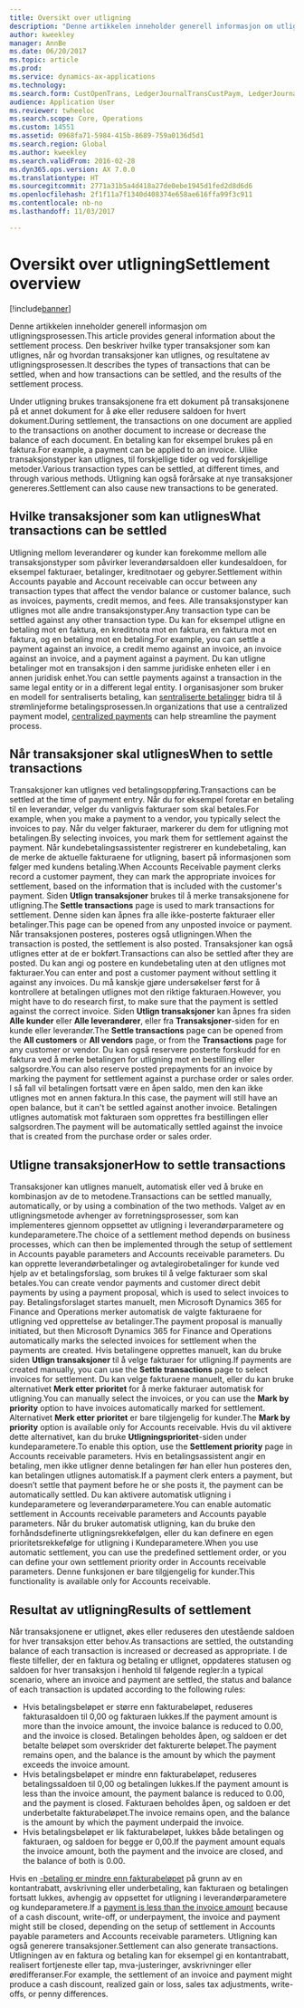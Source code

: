 ```yaml
---
title: Oversikt over utligning
description: "Denne artikkelen inneholder generell informasjon om utligningsprosessen. Den beskriver hvilke typer transaksjoner som kan utlignes, når og hvordan transaksjoner kan utlignes, og resultatene av utligningsprosessen."
author: kweekley
manager: AnnBe
ms.date: 06/20/2017
ms.topic: article
ms.prod: 
ms.service: dynamics-ax-applications
ms.technology: 
ms.search.form: CustOpenTrans, LedgerJournalTransCustPaym, LedgerJournalTransVendPaym, VendOpenTrans
audience: Application User
ms.reviewer: twheeloc
ms.search.scope: Core, Operations
ms.custom: 14551
ms.assetid: 0968fa71-5984-415b-8689-759a0136d5d1
ms.search.region: Global
ms.author: kweekley
ms.search.validFrom: 2016-02-28
ms.dyn365.ops.version: AX 7.0.0
ms.translationtype: HT
ms.sourcegitcommit: 2771a31b5a4d418a27de0ebe1945d1fed2d8d6d6
ms.openlocfilehash: 2f1f11a7f1340d408374e658ae616ffa99f3c911
ms.contentlocale: nb-no
ms.lasthandoff: 11/03/2017

---
```


# <a name="settlement-overview"></a><span data-ttu-id="9ea31-104">Oversikt over utligning</span><span class="sxs-lookup"><span data-stu-id="9ea31-104">Settlement overview</span></span>

[!include[banner](../includes/banner.md)]


<span data-ttu-id="9ea31-105">Denne artikkelen inneholder generell informasjon om utligningsprosessen.</span><span class="sxs-lookup"><span data-stu-id="9ea31-105">This article provides general information about the settlement process.</span></span> <span data-ttu-id="9ea31-106">Den beskriver hvilke typer transaksjoner som kan utlignes, når og hvordan transaksjoner kan utlignes, og resultatene av utligningsprosessen.</span><span class="sxs-lookup"><span data-stu-id="9ea31-106">It describes the types of transactions that can be settled, when and how transactions can be settled, and the results of the settlement process.</span></span>

<span data-ttu-id="9ea31-107">Under utligning brukes transaksjonene fra ett dokument på transaksjonene på et annet dokument for å øke eller redusere saldoen for hvert dokument.</span><span class="sxs-lookup"><span data-stu-id="9ea31-107">During settlement, the transactions on one document are applied to the transactions on another document to increase or decrease the balance of each document.</span></span> <span data-ttu-id="9ea31-108">En betaling kan for eksempel brukes på en faktura.</span><span class="sxs-lookup"><span data-stu-id="9ea31-108">For example, a payment can be applied to an invoice.</span></span> <span data-ttu-id="9ea31-109">Ulike transaksjonstyper kan utlignes, til forskjellige tider og ved forskjellige metoder.</span><span class="sxs-lookup"><span data-stu-id="9ea31-109">Various transaction types can be settled, at different times, and through various methods.</span></span> <span data-ttu-id="9ea31-110">Utligning kan også forårsake at nye transaksjoner genereres.</span><span class="sxs-lookup"><span data-stu-id="9ea31-110">Settlement can also cause new transactions to be generated.</span></span>

## <a name="what-transactions-can-be-settled"></a><span data-ttu-id="9ea31-111">Hvilke transaksjoner som kan utlignes</span><span class="sxs-lookup"><span data-stu-id="9ea31-111">What transactions can be settled</span></span>
<span data-ttu-id="9ea31-112">Utligning mellom leverandører og kunder kan forekomme mellom alle transaksjonstyper som påvirker leverandørsaldoen eller kundesaldoen, for eksempel fakturaer, betalinger, kreditnotaer og gebyrer.</span><span class="sxs-lookup"><span data-stu-id="9ea31-112">Settlement within Accounts payable and Account receivable can occur between any transaction types that affect the vendor balance or customer balance, such as invoices, payments, credit memos, and fees.</span></span> <span data-ttu-id="9ea31-113">Alle transaksjonstyper kan utlignes mot alle andre transaksjonstyper.</span><span class="sxs-lookup"><span data-stu-id="9ea31-113">Any transaction type can be settled against any other transaction type.</span></span> <span data-ttu-id="9ea31-114">Du kan for eksempel utligne en betaling mot en faktura, en kreditnota mot en faktura, en faktura mot en faktura, og en betaling mot en betaling.</span><span class="sxs-lookup"><span data-stu-id="9ea31-114">For example, you can settle a payment against an invoice, a credit memo against an invoice, an invoice against an invoice, and a payment against a payment.</span></span> <span data-ttu-id="9ea31-115">Du kan utligne betalinger mot en transaksjon i den samme juridiske enheten eller i en annen juridisk enhet.</span><span class="sxs-lookup"><span data-stu-id="9ea31-115">You can settle payments against a transaction in the same legal entity or in a different legal entity.</span></span> <span data-ttu-id="9ea31-116">I organisasjoner som bruker en modell for sentraliserts betaling, kan [sentraliserte betalinger](set-up-centralized-payments.md) bidra til å strømlinjeforme betalingsprosessen.</span><span class="sxs-lookup"><span data-stu-id="9ea31-116">In organizations that use a centralized payment model, [centralized payments](set-up-centralized-payments.md) can help streamline the payment process.</span></span>

## <a name="when-to-settle-transactions"></a><span data-ttu-id="9ea31-117">Når transaksjoner skal utlignes</span><span class="sxs-lookup"><span data-stu-id="9ea31-117">When to settle transactions</span></span>
<span data-ttu-id="9ea31-118">Transaksjoner kan utlignes ved betalingsoppføring.</span><span class="sxs-lookup"><span data-stu-id="9ea31-118">Transactions can be settled at the time of payment entry.</span></span> <span data-ttu-id="9ea31-119">Når du for eksempel foretar en betaling til en leverandør, velger du vanligvis fakturaer som skal betales.</span><span class="sxs-lookup"><span data-stu-id="9ea31-119">For example, when you make a payment to a vendor, you typically select the invoices to pay.</span></span> <span data-ttu-id="9ea31-120">Når du velger fakturaer, markerer du dem for utligning mot betalingen.</span><span class="sxs-lookup"><span data-stu-id="9ea31-120">By selecting invoices, you mark them for settlement against the payment.</span></span> <span data-ttu-id="9ea31-121">Når kundebetalingsassistenter registrerer en kundebetaling, kan de merke de aktuelle fakturaene for utligning, basert på informasjonen som følger med kundens betaling.</span><span class="sxs-lookup"><span data-stu-id="9ea31-121">When Accounts Receivable payment clerks record a customer payment, they can mark the appropriate invoices for settlement, based on the information that is included with the customer's payment.</span></span> <span data-ttu-id="9ea31-122">Siden **Utlign transaksjoner** brukes til å merke transaksjonene for utligning.</span><span class="sxs-lookup"><span data-stu-id="9ea31-122">The **Settle transactions** page is used to mark transactions for settlement.</span></span> <span data-ttu-id="9ea31-123">Denne siden kan åpnes fra alle ikke-posterte fakturaer eller betalinger.</span><span class="sxs-lookup"><span data-stu-id="9ea31-123">This page can be opened from any unposted invoice or payment.</span></span> <span data-ttu-id="9ea31-124">Når transaksjonen posteres, posteres også utligningen.</span><span class="sxs-lookup"><span data-stu-id="9ea31-124">When the transaction is posted, the settlement is also posted.</span></span> <span data-ttu-id="9ea31-125">Transaksjoner kan også utlignes etter at de er bokført.</span><span class="sxs-lookup"><span data-stu-id="9ea31-125">Transactions can also be settled after they are posted.</span></span> <span data-ttu-id="9ea31-126">Du kan angi og postere en kundebetaling uten at den utlignes mot fakturaer.</span><span class="sxs-lookup"><span data-stu-id="9ea31-126">You can enter and post a customer payment without settling it against any invoices.</span></span> <span data-ttu-id="9ea31-127">Du må kanskje gjøre undersøkelser først for å kontrollere at betalingen utlignes mot den riktige fakturaen.</span><span class="sxs-lookup"><span data-stu-id="9ea31-127">However, you might have to do research first, to make sure that the payment is settled against the correct invoice.</span></span> <span data-ttu-id="9ea31-128">Siden **Utlign transaksjoner** kan åpnes fra siden **Alle kunder** eller **Alle leverandører**, eller fra **Transaksjoner**-siden for en kunde eller leverandør.</span><span class="sxs-lookup"><span data-stu-id="9ea31-128">The **Settle transactions** page can be opened from the **All customers** or **All vendors** page, or from the **Transactions** page for any customer or vendor.</span></span> <span data-ttu-id="9ea31-129">Du kan også reservere posterte forskudd for en faktura ved å merke betalingen for utligning mot en bestilling eller salgsordre.</span><span class="sxs-lookup"><span data-stu-id="9ea31-129">You can also reserve posted prepayments for an invoice by marking the payment for settlement against a purchase order or sales order.</span></span> <span data-ttu-id="9ea31-130">I så fall vil betalingen fortsatt være en åpen saldo, men den kan ikke utlignes mot en annen faktura.</span><span class="sxs-lookup"><span data-stu-id="9ea31-130">In this case, the payment will still have an open balance, but it can't be settled against another invoice.</span></span> <span data-ttu-id="9ea31-131">Betalingen utlignes automatisk mot fakturaen som opprettes fra bestillingen eller salgsordren.</span><span class="sxs-lookup"><span data-stu-id="9ea31-131">The payment will be automatically settled against the invoice that is created from the purchase order or sales order.</span></span>

## <a name="how-to-settle-transactions"></a><span data-ttu-id="9ea31-132">Utligne transaksjoner</span><span class="sxs-lookup"><span data-stu-id="9ea31-132">How to settle transactions</span></span>
<span data-ttu-id="9ea31-133">Transaksjoner kan utlignes manuelt, automatisk eller ved å bruke en kombinasjon av de to metodene.</span><span class="sxs-lookup"><span data-stu-id="9ea31-133">Transactions can be settled manually, automatically, or by using a combination of the two methods.</span></span> <span data-ttu-id="9ea31-134">Valget av en utligningsmetode avhenger av forretningsprosesser, som kan implementeres gjennom oppsettet av utligning i leverandørparametere og kundeparametere.</span><span class="sxs-lookup"><span data-stu-id="9ea31-134">The choice of a settlement method depends on business processes, which can then be implemented through the setup of settlement in Accounts payable parameters and Accounts receivable parameters.</span></span> <span data-ttu-id="9ea31-135">Du kan opprette leverandørbetalinger og avtalegirobetalinger for kunde ved hjelp av et betalingsforslag, som brukes til å velge fakturaer som skal betales.</span><span class="sxs-lookup"><span data-stu-id="9ea31-135">You can create vendor payments and customer direct debit payments by using a payment proposal, which is used to select invoices to pay.</span></span> <span data-ttu-id="9ea31-136">Betalingsforslaget startes manuelt, men Microsoft Dynamics 365 for Finance and Operations merker automatisk de valgte fakturaene for utligning ved opprettelse av betalinger.</span><span class="sxs-lookup"><span data-stu-id="9ea31-136">The payment proposal is manually initiated, but then Microsoft Dynamics 365 for Finance and Operations automatically marks the selected invoices for settlement when the payments are created.</span></span> <span data-ttu-id="9ea31-137">Hvis betalingene opprettes manuelt, kan du bruke siden **Utlign transaksjoner** til å velge fakturaer for utligning.</span><span class="sxs-lookup"><span data-stu-id="9ea31-137">If payments are created manually, you can use the **Settle transactions** page to select invoices for settlement.</span></span> <span data-ttu-id="9ea31-138">Du kan velge fakturaene manuelt, eller du kan bruke alternativet **Merk etter prioritet** for å merke fakturaer automatisk for utligning.</span><span class="sxs-lookup"><span data-stu-id="9ea31-138">You can manually select the invoices, or you can use the **Mark by priority** option to have invoices automatically marked for settlement.</span></span> <span data-ttu-id="9ea31-139">Alternativet **Merk etter prioritet** er bare tilgjengelig for kunder.</span><span class="sxs-lookup"><span data-stu-id="9ea31-139">The **Mark by priority** option is available only for Accounts receivable.</span></span> <span data-ttu-id="9ea31-140">Hvis du vil aktivere dette alternativet, kan du bruke **Utligningsprioritet**-siden under kundeparametere.</span><span class="sxs-lookup"><span data-stu-id="9ea31-140">To enable this option, use the **Settlement priority** page in Accounts receivable parameters.</span></span> <span data-ttu-id="9ea31-141">Hvis en betalingsassistent angir en betaling, men ikke utligner denne betalingen før han eller hun posteres den, kan betalingen utlignes automatisk.</span><span class="sxs-lookup"><span data-stu-id="9ea31-141">If a payment clerk enters a payment, but doesn’t settle that payment before he or she posts it, the payment can be automatically settled.</span></span> <span data-ttu-id="9ea31-142">Du kan aktivere automatisk utligning i kundeparametere og leverandørparametere.</span><span class="sxs-lookup"><span data-stu-id="9ea31-142">You can enable automatic settlement in Accounts receivable parameters and Accounts payable parameters.</span></span> <span data-ttu-id="9ea31-143">Når du bruker automatisk utligning, kan du bruke den forhåndsdefinerte utligningsrekkefølgen, eller du kan definere en egen prioritetsrekkefølge for utligning i Kundeparametere.</span><span class="sxs-lookup"><span data-stu-id="9ea31-143">When you use automatic settlement, you can use the predefined settlement order, or you can define your own settlement priority order in Accounts receivable parameters.</span></span> <span data-ttu-id="9ea31-144">Denne funksjonen er bare tilgjengelig for kunder.</span><span class="sxs-lookup"><span data-stu-id="9ea31-144">This functionality is available only for Accounts receivable.</span></span>

## <a name="results-of-settlement"></a><span data-ttu-id="9ea31-145">Resultat av utligning</span><span class="sxs-lookup"><span data-stu-id="9ea31-145">Results of settlement</span></span>
<span data-ttu-id="9ea31-146">Når transaksjonene er utlignet, økes eller reduseres den utestående saldoen for hver transaksjon etter behov.</span><span class="sxs-lookup"><span data-stu-id="9ea31-146">As transactions are settled, the outstanding balance of each transaction is increased or decreased as appropriate.</span></span> <span data-ttu-id="9ea31-147">I de fleste tilfeller, der en faktura og betaling er utlignet, oppdateres statusen og saldoen for hver transaksjon i henhold til følgende regler:</span><span class="sxs-lookup"><span data-stu-id="9ea31-147">In a typical scenario, where an invoice and payment are settled, the status and balance of each transaction is updated according to the following rules:</span></span>

-   <span data-ttu-id="9ea31-148">Hvis betalingsbeløpet er større enn fakturabeløpet, reduseres fakturasaldoen til 0,00 og fakturaen lukkes.</span><span class="sxs-lookup"><span data-stu-id="9ea31-148">If the payment amount is more than the invoice amount, the invoice balance is reduced to 0.00, and the invoice is closed.</span></span> <span data-ttu-id="9ea31-149">Betalingen beholdes åpen, og saldoen er det betalte beløpet som overskrider det fakturerte beløpet.</span><span class="sxs-lookup"><span data-stu-id="9ea31-149">The payment remains open, and the balance is the amount by which the payment exceeds the invoice amount.</span></span>
-   <span data-ttu-id="9ea31-150">Hvis betalingsbeløpet er mindre enn fakturabeløpet, reduseres betalingssaldoen til 0,00 og betalingen lukkes.</span><span class="sxs-lookup"><span data-stu-id="9ea31-150">If the payment amount is less than the invoice amount, the payment balance is reduced to 0.00, and the payment is closed.</span></span> <span data-ttu-id="9ea31-151">Fakturaen beholdes åpen, og saldoen er det underbetalte fakturabeløpet.</span><span class="sxs-lookup"><span data-stu-id="9ea31-151">The invoice remains open, and the balance is the amount by which the payment underpaid the invoice.</span></span>
-   <span data-ttu-id="9ea31-152">Hvis betalingsbeløpet er lik fakturabeløpet, lukkes både betalingen og fakturaen, og saldoen for begge er 0,00.</span><span class="sxs-lookup"><span data-stu-id="9ea31-152">If the payment amount equals the invoice amount, both the payment and the invoice are closed, and the balance of both is 0.00.</span></span>

<span data-ttu-id="9ea31-153">Hvis en [-betaling er mindre enn fakturabeløpet](../accounts-payable/vendor-payments-partial-amount.md) på grunn av en kontantrabatt, avskrivning eller underbetaling, kan fakturaen og betalingen fortsatt lukkes, avhengig av oppsettet for utligning i leverandørparametere og kundeparametere.</span><span class="sxs-lookup"><span data-stu-id="9ea31-153">If a [payment is less than the invoice amount](../accounts-payable/vendor-payments-partial-amount.md) because of a cash discount, write-off, or underpayment, the invoice and payment might still be closed, depending on the setup of settlement in Accounts payable parameters and Accounts receivable parameters.</span></span> <span data-ttu-id="9ea31-154">Utligning kan også generere transaksjoner.</span><span class="sxs-lookup"><span data-stu-id="9ea31-154">Settlement can also generate transactions.</span></span> <span data-ttu-id="9ea31-155">Utligningen av en faktura og betaling kan for eksempel gi en kontantrabatt, realisert fortjeneste eller tap, mva-justeringer, avskrivninger eller øredifferanser.</span><span class="sxs-lookup"><span data-stu-id="9ea31-155">For example, the settlement of an invoice and payment might produce a cash discount, realized gain or loss, sales tax adjustments, write-offs, or penny differences.</span></span>





